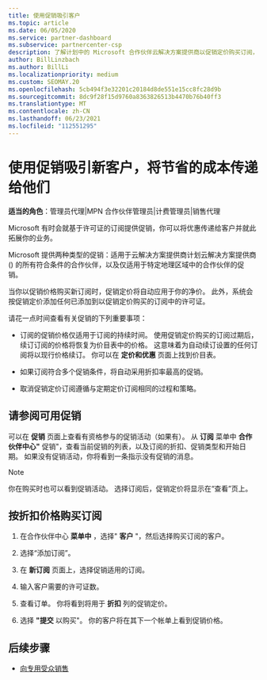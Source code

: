 ```yaml
---
title: 使用促销吸引客户
ms.topic: article
ms.date: 06/05/2020
ms.service: partner-dashboard
ms.subservice: partnercenter-csp
description: 了解计划中的 Microsoft 合作伙伴云解决方案提供商以促销定价购买订阅，以及如何将节省的成本传递给其客户。
author: BillLinzbach
ms.author: BillLi
ms.localizationpriority: medium
ms.custom: SEOMAY.20
ms.openlocfilehash: 5cb494f3e32201c20184d8de551e15cc8fc28d9b
ms.sourcegitcommit: 8dc9f28f15d9760a8363826513b4470b76b40ff3
ms.translationtype: MT
ms.contentlocale: zh-CN
ms.lasthandoff: 06/23/2021
ms.locfileid: "112551295"
---
```

# <a name="use-promotions-to-attract-new-customers-and-pass-the-savings-on-to-them"></a>使用促销吸引新客户，将节省的成本传递给他们



**适当的角色**：管理员代理|MPN 合作伙伴管理员|计费管理员|销售代理


Microsoft 有时会就基于许可证的订阅提供促销，你可以将优惠传递给客户并就此拓展你的业务。 

Microsoft 提供两种类型的促销：适用于云解决方案提供商计划云解决方案提供商 () 的所有符合条件的合作伙伴，以及仅适用于特定地理区域中的合作伙伴的促销。

当你以促销价格购买新订阅时，促销定价将自动应用于你的净价。 此外，系统会按促销定价添加任何已添加到以促销定价购买的订阅中的许可证。 

请花一点时间查看有关促销的下列重要事项：

- 订阅的促销价格仅适用于订阅的持续时间。 使用促销定价购买的订阅过期后，续订订阅的价格将恢复为价目表中的价格。 这意味着为自动续订设置的任何订阅将以现行价格续订。 你可以在 **定价和优惠** 页面上找到价目表。

- 如果订阅符合多个促销条件，将自动采用折扣率最高的促销。

- 取消促销定价订阅遵循与定期定价订阅相同的过程和策略。

## <a name="see-available-promotions"></a>请参阅可用促销

可以在 **促销** 页面上查看有资格参与的促销活动（如果有）。 从 **订阅** 菜单中 **合作伙伴中心"** 促销"，查看当前促销的列表，以及订阅的折扣、促销类型和开始日期。 如果没有促销活动，你将看到一条指示没有促销的消息。 

> [!NOTE]  
> 你在购买时也可以看到促销活动。 选择订阅后，促销定价将显示在“查看”页上。

## <a name="purchase-subscriptions-at-promotion-prices"></a>按折扣价格购买订阅

1. 在合作伙伴中心 **菜单中** ，选择" **客户** "，然后选择购买订阅的客户。 

2. 选择“添加订阅”。

3. 在 **新订阅** 页面上，选择促销适用的订阅。

4. 输入客户需要的许可证数。 

5. 查看订单。 你将看到将用于 **折扣** 列的促销定价。  

6. 选择 **"提交** 以购买"。 你的客户将在其下一个帐单上看到促销价格。  


## <a name="next-steps"></a>后续步骤

- [向专用受众销售](sell-to-education-customers.md)